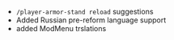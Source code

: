  - `/player-armor-stand reload` suggestions
 - Added Russian pre-reform language support
 - added ModMenu trslations